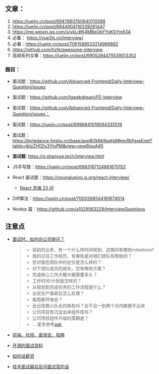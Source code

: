 ## 文章：

1. https://juejin.cn/post/6947860760840110088
2. https://juejin.cn/post/6844904116339261447
3. https://mp.weixin.qq.com/s/ykLdtK4MBeObYYoKSYm63A
4. 必备： https://vue3js.cn/interview/
5. 必看：https://juejin.cn/post/7061588533214969892
6. https://github.com/hzfe/awesome-interview
7. 高频系列文章：https://juejin.cn/post/6905294475539513352

### 题目：

- 面试题：https://github.com/Advanced-Frontend/Daily-Interview-Question/issues
- 面试题：https://github.com/lgwebdream/FE-Interview
- 面试题：https://github.com/Advanced-Frontend/Daily-Interview-Question/issues：
- 面试题：https://juejin.cn/post/6996841019094335519

- 面试题： https://bytedance.feishu.cn/base/app8Ok6k9qafpMkgyRbfgxeEnet?table=tblzZHf2Ix3YtxPM&view=vew9iquA45

- **面试题**: https://q.shanyue.tech/interview.html
- JS手写题：https://juejin.cn/post/6963167124881670152
- React 面试题：https://youngjuning.js.org/react-interview/
  - [React 灵魂 23 问](https://zhuanlan.zhihu.com/p/304213203)
- Diff算法：https://juejin.cn/post/7000266544181674014
- Nodejs 篇：https://github.com/a1029563229/InterviewQuestions



## 注意点

- [面试时，如何向公司提问？](http://www.ruanyifeng.com/blog/2012/08/questions_you_need_to_ask_in_an_interview.html)

  > - 目前的业务，有一个什么样时间规划，这期间有哪些milestone?
  > - 我的过往工作经历，有哪些是对咱们团队有帮助的？
  > - 您对我在团队中的定位是怎么样的？
  > - 对于团队成员的成长，您有哪些方案？
  > - 完成核心工作大概大概需要多久？
  > - 工作时间/计划是怎样的？
  > - 从规划到完成任务的工作流程是什么？
  > - 出现生产事故后怎么处理？
  > - 每周都开啥会？
  > - 会出现救火队长的角色吗？会不会一到两个月内都救不出来
  > - 公司项目有沉淀出来组件库吗？
  > - 公司项目组件升级的周期是？
  > - ....更多参考[ask](./ask.md)

- [前端，社招，面淘宝，指南](https://github.com/mqyqingfeng/Blog/issues/198)

- [开源的面试资料](https://github.com/yanyue404/blog/issues/157)

- [如何谈薪资](https://www.bilibili.com/video/BV1ou411f7R4)

- [技术面试最后反问面试官的话](https://github.com/yifeikong/reverse-interview-zh)

